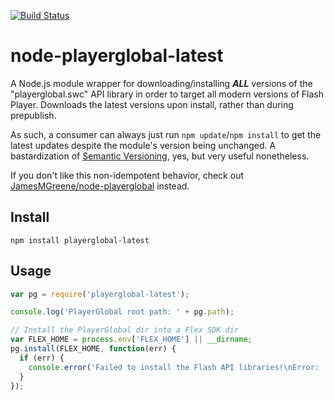 [![Build Status](https://travis-ci.org/JamesMGreene/node-playerglobal-latest.png?branch=master)](https://travis-ci.org/JamesMGreene/node-playerglobal-latest)

# node-playerglobal-latest

A Node.js module wrapper for downloading/installing _**ALL**_ versions of the "playerglobal.swc" API library in order to target all modern versions of Flash Player. Downloads the latest versions upon install, rather than during prepublish.

As such, a consumer can always just run `npm update`/`npm install` to get the latest updates despite the module's version being unchanged. A bastardization of [Semantic Versioning](http://semver.org/), yes, but very useful nonetheless.

If you don't like this non-idempotent behavior, check out [JamesMGreene/node-playerglobal](https://github.com/JamesMGreene/node-playerglobal) instead.


## Install

```shell
npm install playerglobal-latest
```


## Usage

```js
var pg = require('playerglobal-latest');

console.log('PlayerGlobal root path: ' + pg.path);

// Install the PlayerGlobal dir into a Flex SDK dir
var FLEX_HOME = process.env['FLEX_HOME'] || __dirname;
pg.install(FLEX_HOME, function(err) {
  if (err) {
    console.error('Failed to install the Flash API libraries!\nError: ' + err);
  }
});
```
